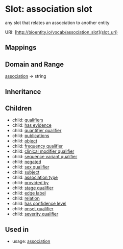 # Slot: association slot


any slot that relates an association to another entity

URI: [http://bioentity.io/vocab/association_slot](slot_uri)
## Mappings

## Domain and Range

[association](Association.md) -> string
## Inheritance

## Children

 *  child: [qualifiers](qualifiers.md)
 *  child: [has evidence](has_evidence.md)
 *  child: [quantifier qualifier](quantifier_qualifier.md)
 *  child: [publications](publications.md)
 *  child: [object](object.md)
 *  child: [frequency qualifier](frequency_qualifier.md)
 *  child: [clinical modifier qualifier](clinical_modifier_qualifier.md)
 *  child: [sequence variant qualifier](sequence_variant_qualifier.md)
 *  child: [negated](negated.md)
 *  child: [sex qualifier](sex_qualifier.md)
 *  child: [subject](subject.md)
 *  child: [association type](association_type.md)
 *  child: [provided by](provided_by.md)
 *  child: [stage qualifier](stage_qualifier.md)
 *  child: [edge label](edge_label.md)
 *  child: [relation](relation.md)
 *  child: [has confidence level](has_confidence_level.md)
 *  child: [onset qualifier](onset_qualifier.md)
 *  child: [severity qualifier](severity_qualifier.md)
## Used in

 *  usage: [association](Association.md)
